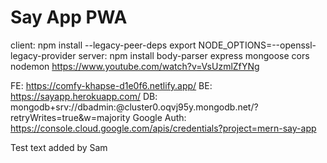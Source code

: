 # Say App PWA
client: npm install --legacy-peer-deps
export NODE_OPTIONS=--openssl-legacy-provider
server: npm install body-parser express mongoose cors nodemon
https://www.youtube.com/watch?v=VsUzmlZfYNg

FE: https://comfy-khapse-d1e0f6.netlify.app/
BE: https://sayapp.herokuapp.com/
DB: mongodb+srv://dbadmin:<password>@cluster0.oqvj95y.mongodb.net/?retryWrites=true&w=majority
Google Auth: https://console.cloud.google.com/apis/credentials?project=mern-say-app

Test text added by Sam

